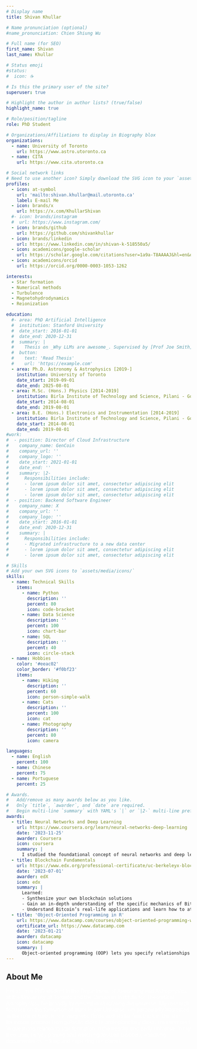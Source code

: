 ```yaml
---
# Display name
title: Shivan Khullar

# Name pronunciation (optional)
#name_pronunciation: Chien Shiung Wu

# Full name (for SEO)
first_name: Shivan
last_name: Khullar

# Status emoji
#status:
#  icon: ☕️

# Is this the primary user of the site?
superuser: true

# Highlight the author in author lists? (true/false)
highlight_name: true

# Role/position/tagline
role: PhD Student 

# Organizations/Affiliations to display in Biography blox
organizations:
  - name: University of Toronto
    url: https://www.astro.utoronto.ca
  - name: CITA
    url: https://www.cita.utoronto.ca

# Social network links
# Need to use another icon? Simply download the SVG icon to your `assets/media/icons/` folder.
profiles:
  - icon: at-symbol
    url: 'mailto:shivan.khullar@mail.utoronto.ca'
    label: E-mail Me
  - icon: brands/x
    url: https://x.com/KhullarShivan
  #- icon: brands/instagram
  #  url: https://www.instagram.com/
  - icon: brands/github
    url: https://github.com/shivankhullar
  - icon: brands/linkedin
    url: https://www.linkedin.com/in/shivan-k-518550a5/
  - icon: academicons/google-scholar
    url: https://scholar.google.com/citations?user=1a9a-T8AAAAJ&hl=en&oi=sra
  - icon: academicons/orcid
    url: https://orcid.org/0000-0003-1053-1262

interests:
  - Star formation
  - Numerical methods
  - Turbulence
  - Magnetohydrodynamics
  - Reionization

education:
  #- area: PhD Artificial Intelligence
  #  institution: Stanford University
  #  date_start: 2016-01-01
  #  date_end: 2020-12-31
  #  summary: |
  #    Thesis on _Why LLMs are awesome_. Supervised by [Prof Joe Smith](https://example.com). Presented papers at 5 IEEE conferences with the contributions being published in 2 Springer journals.
  #  button:
  #    text: 'Read Thesis'
  #    url: 'https://example.com'
  - area: Ph.D. Astronomy & Astrophysics [2019-]
    institution: University of Toronto
    date_start: 2019-09-01
    date_end: 2025-08-01
  - area: M.Sc. (Hons.) Physics [2014-2019]
    institution: Birla Institute of Technology and Science, Pilani - Goa
    date_start: 2014-08-01
    date_end: 2019-08-01
  - area: B.E. (Hons.) Electronics and Instrumentation [2014-2019]
    institution: Birla Institute of Technology and Science, Pilani - Goa
    date_start: 2014-08-01
    date_end: 2019-08-01
#work:
#  - position: Director of Cloud Infrastructure
#    company_name: GenCoin
#    company_url: ''
#    company_logo: ''
#    date_start: 2021-01-01
#    date_end: ''
#    summary: |2-
#      Responsibilities include:
#      - lorem ipsum dolor sit amet, consectetur adipiscing elit
#      - lorem ipsum dolor sit amet, consectetur adipiscing elit
#      - lorem ipsum dolor sit amet, consectetur adipiscing elit
#  - position: Backend Software Engineer
#    company_name: X
#    company_url: ''
#    company_logo: ''
#    date_start: 2016-01-01
#    date_end: 2020-12-31
#    summary: |
#      Responsibilities include:
#      - Migrated infrastructure to a new data center
#      - lorem ipsum dolor sit amet, consectetur adipiscing elit
#      - lorem ipsum dolor sit amet, consectetur adipiscing elit

# Skills
# Add your own SVG icons to `assets/media/icons/`
skills:
  - name: Technical Skills
    items:
      - name: Python
        description: ''
        percent: 80
        icon: code-bracket
      - name: Data Science
        description: ''
        percent: 100
        icon: chart-bar
      - name: SQL
        description: ''
        percent: 40
        icon: circle-stack
  - name: Hobbies
    color: '#eeac02'
    color_border: '#f0bf23'
    items:
      - name: Hiking
        description: ''
        percent: 60
        icon: person-simple-walk
      - name: Cats
        description: ''
        percent: 100
        icon: cat
      - name: Photography
        description: ''
        percent: 80
        icon: camera

languages:
  - name: English
    percent: 100
  - name: Chinese
    percent: 75
  - name: Portuguese
    percent: 25

# Awards.
#   Add/remove as many awards below as you like.
#   Only `title`, `awarder`, and `date` are required.
#   Begin multi-line `summary` with YAML's `|` or `|2-` multi-line prefix and indent 2 spaces below.
awards:
  - title: Neural Networks and Deep Learning
    url: https://www.coursera.org/learn/neural-networks-deep-learning
    date: '2023-11-25'
    awarder: Coursera
    icon: coursera
    summary: |
      I studied the foundational concept of neural networks and deep learning. By the end, I was familiar with the significant technological trends driving the rise of deep learning; build, train, and apply fully connected deep neural networks; implement efficient (vectorized) neural networks; identify key parameters in a neural network’s architecture; and apply deep learning to your own applications.
  - title: Blockchain Fundamentals
    url: https://www.edx.org/professional-certificate/uc-berkeleyx-blockchain-fundamentals
    date: '2023-07-01'
    awarder: edX
    icon: edx
    summary: |
      Learned:
      - Synthesize your own blockchain solutions
      - Gain an in-depth understanding of the specific mechanics of Bitcoin
      - Understand Bitcoin’s real-life applications and learn how to attack and destroy Bitcoin, Ethereum, smart contracts and Dapps, and alternatives to Bitcoin’s Proof-of-Work consensus algorithm
  - title: 'Object-Oriented Programming in R'
    url: https://www.datacamp.com/courses/object-oriented-programming-with-s3-and-r6-in-r
    certificate_url: https://www.datacamp.com
    date: '2023-01-21'
    awarder: datacamp
    icon: datacamp
    summary: |
      Object-oriented programming (OOP) lets you specify relationships between functions and the objects that they can act on, helping you manage complexity in your code. This is an intermediate level course, providing an introduction to OOP, using the S3 and R6 systems. S3 is a great day-to-day R programming tool that simplifies some of the functions that you write. R6 is especially useful for industry-specific analyses, working with web APIs, and building GUIs.
---
```


## About Me

<font color='white'> Hello! I'm a PhD student in the Department of Astronomy and Astrophysics at the University of Toronto and the Canadian Institute for Theoretical Astrophysics. I’m broadly interested in simulating the universe. My research focuses on the formation of stars in our Universe. I'm particularly interested in the role of turbulence, magnetic fields and stellar feedback in the star formation process from galactic disks to protoplanetary disks. I’m interested in questions related to star formation in the nearby and early universe. 
In my free time, I enjoy playing and watching football (soccer), watching documentaries, hiking and exploring our planet.</font>

